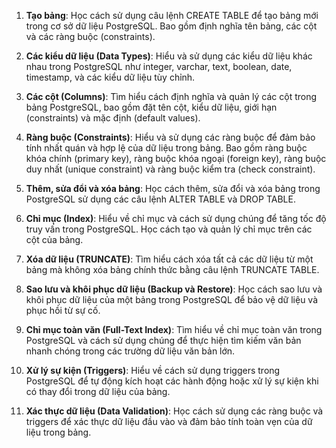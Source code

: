 1. **Tạo bảng**: Học cách sử dụng câu lệnh CREATE TABLE để tạo bảng mới trong cơ sở dữ liệu PostgreSQL. Bao gồm định nghĩa tên bảng, các cột và các ràng buộc (constraints).

2. **Các kiểu dữ liệu (Data Types)**: Hiểu và sử dụng các kiểu dữ liệu khác nhau trong PostgreSQL như integer, varchar, text, boolean, date, timestamp, và các kiểu dữ liệu tùy chỉnh.

3. **Các cột (Columns)**: Tìm hiểu cách định nghĩa và quản lý các cột trong bảng PostgreSQL, bao gồm đặt tên cột, kiểu dữ liệu, giới hạn (constraints) và mặc định (default values).

4. **Ràng buộc (Constraints)**: Hiểu và sử dụng các ràng buộc để đảm bảo tính nhất quán và hợp lệ của dữ liệu trong bảng. Bao gồm ràng buộc khóa chính (primary key), ràng buộc khóa ngoại (foreign key), ràng buộc duy nhất (unique constraint) và ràng buộc kiểm tra (check constraint).

5. **Thêm, sửa đổi và xóa bảng**: Học cách thêm, sửa đổi và xóa bảng trong PostgreSQL sử dụng các câu lệnh ALTER TABLE và DROP TABLE.

6. **Chỉ mục (Index)**: Hiểu về chỉ mục và cách sử dụng chúng để tăng tốc độ truy vấn trong PostgreSQL. Học cách tạo và quản lý chỉ mục trên các cột của bảng.

7. **Xóa dữ liệu (TRUNCATE)**: Tìm hiểu cách xóa tất cả các dữ liệu từ một bảng mà không xóa bảng chính thức bằng câu lệnh TRUNCATE TABLE.

8. **Sao lưu và khôi phục dữ liệu (Backup và Restore)**: Học cách sao lưu và khôi phục dữ liệu của một bảng trong PostgreSQL để bảo vệ dữ liệu và phục hồi từ sự cố.

9. **Chỉ mục toàn văn (Full-Text Index)**: Tìm hiểu về chỉ mục toàn văn trong PostgreSQL và cách sử dụng chúng để thực hiện tìm kiếm văn bản nhanh chóng trong các trường dữ liệu văn bản lớn.

10. **Xử lý sự kiện (Triggers)**: Hiểu về cách sử dụng triggers trong PostgreSQL để tự động kích hoạt các hành động hoặc xử lý sự kiện khi có thay đổi trong dữ liệu của bảng.

11. **Xác thực dữ liệu (Data Validation)**: Học cách sử dụng các ràng buộc và triggers để xác thực dữ liệu đầu vào và đảm bảo tính toàn vẹn của dữ liệu trong bảng.
